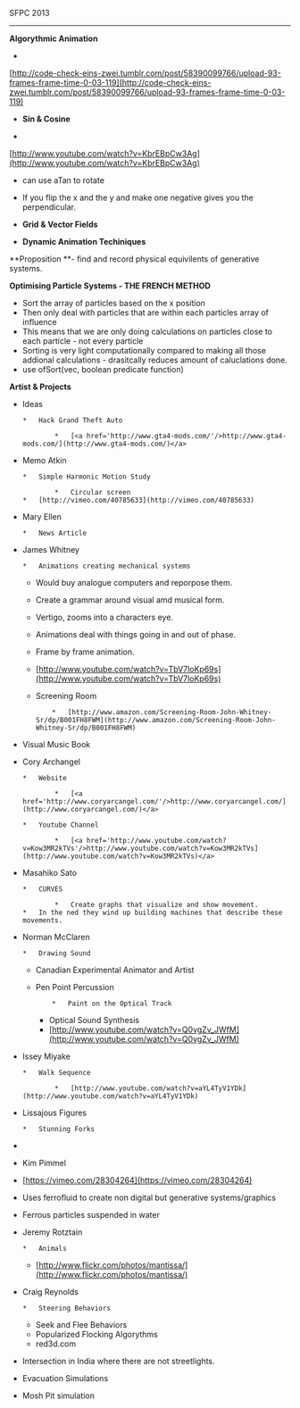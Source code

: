 
SFPC 2013

__________________________________________________________________________________

**Algorythmic Animation**

*

[http://code-check-eins-zwei.tumblr.com/post/58390099766/upload-93-frames-frame-time-0-03-119](http://code-check-eins-zwei.tumblr.com/post/58390099766/upload-93-frames-frame-time-0-03-119)

*   **Sin & Cosine**

*

[http://www.youtube.com/watch?v=KbrEBpCw3Ag](http://www.youtube.com/watch?v=KbrEBpCw3Ag)

*   can use aTan to rotate
*   If you flip the x and the y and make one negative gives you the perpendicular.

*   **Grid & Vector Fields**

*   **Dynamic Animation Techiniques**

**Proposition **- find and record physical equivilents of generative systems.

**Optimising Particle Systems - THE FRENCH METHOD**

*   Sort the array of particles based on the x position
*   Then only deal with particles that are within each particles array of influence
*   This means that we are only doing calculations on particles close to each particle - not every particle
*   Sorting is very light computationally compared to making all those addional calculations - drasitcally reduces amount of caluclations done. 
*   use ofSort(vec, boolean predicate function)

**Artist & Projects**

*   Ideas

        *   Hack Grand Theft Auto

                *   [<a href='http://www.gta4-mods.com/'/>http://www.gta4-mods.com/](http://www.gta4-mods.com/)</a>

*   Memo Atkin

        *   Simple Harmonic Motion Study

                *   Circular screen
        *   [http://vimeo.com/40785633](http://vimeo.com/40785633)

*   Mary Ellen

        *   News Article

*   James Whitney

        *   Animations creating mechanical systems
    *   Would buy analogue computers and reporpose them.
    *   Create a grammar around visual amd musical form.
    *   Vertigo, zooms into a characters eye.
    *   Animations deal with things going in and out of phase.
    *   Frame by frame animation.
    *   [http://www.youtube.com/watch?v=TbV7loKp69s](http://www.youtube.com/watch?v=TbV7loKp69s)
    *   Screening Room

                *   [http://www.amazon.com/Screening-Room-John-Whitney-Sr/dp/B001FH8FWM](http://www.amazon.com/Screening-Room-John-Whitney-Sr/dp/B001FH8FWM)

*   Visual Music Book
*   Cory Archangel

        *   Website

                *   [<a href='http://www.coryarcangel.com/'/>http://www.coryarcangel.com/](http://www.coryarcangel.com/)</a>

        *   Youtube Channel

                *   [<a href='http://www.youtube.com/watch?v=Kow3MR2kTVs'/>http://www.youtube.com/watch?v=Kow3MR2kTVs](http://www.youtube.com/watch?v=Kow3MR2kTVs)</a>

*   Masahiko Sato

        *   CURVES

                *   Create graphs that visualize and show movement.
        *   In the ned they wind up building machines that describe these movements.

*   Norman McClaren

        *   Drawing Sound
    *   Canadian Experimental Animator and Artist
    *   Pen Point Percussion

                *   Paint on the Optical Track
        *   Optical Sound Synthesis
        *   [<a href='http://www.youtube.com/watch?v=Q0vgZv_JWfM'/>http://www.youtube.com/watch?v=Q0vgZv_JWfM](http://www.youtube.com/watch?v=Q0vgZv_JWfM)</a>

*   Issey Miyake

        *   Walk Sequence

                *   [http://www.youtube.com/watch?v=aYL4TyV1YDk](http://www.youtube.com/watch?v=aYL4TyV1YDk)

*   Lissajous Figures

        *   Stunning Forks

*

*   Kim Pimmel

*   [https://vimeo.com/28304264](https://vimeo.com/28304264)
*   Uses ferrofluid to create non digital but generative systems/graphics
*   Ferrous particles suspended in water

*   Jeremy Rotztain 

        *   Animals
    *   [http://www.flickr.com/photos/mantissa/](http://www.flickr.com/photos/mantissa/)

*   Craig Reynolds

        *   Steering Behaviors
    *   Seek and Flee Behaviors
    *   Popularized Flocking Algorythms
    *   red3d.com

*   Intersection in India where there are not streetlights.
*   Evacuation Simulations
*   Mosh Pit simulation
